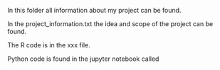 In this folder all information about my project can be found.

In the project_information.txt the idea and scope of the project can be found. 

The R code is in the xxx file.

Python code is found in the jupyter notebook called 
